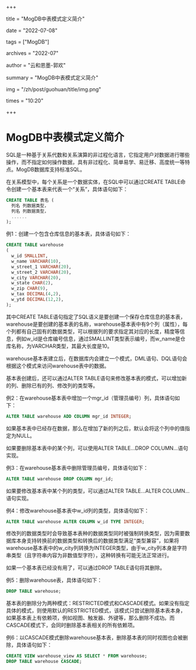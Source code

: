 +++

title = "MogDB中表模式定义简介" 

date = "2022-07-08" 

tags = ["MogDB"] 

archives = "2022-07" 

author = "云和恩墨-郭欢" 

summary = "MogDB中表模式定义简介"

img = "/zh/post/guohuan/title/img.png" 

times = "10:20"

+++

# MogDB中表模式定义简介

SQL是一种基于关系代数和关系演算的非过程化语言，它指定用户对数据进行哪些操作，而不指定如何操作数据，具有非过程化、简单易学、易迁移、高度统一等特点。MogDB数据库支持标准SQL。

在关系模型中，每个关系是一个数据实体，在SQL中可以通过CREATE TABLE命令创建一个基本表来代表一个“关系”，具体语句如下：

```sql
CREATE TABLE 表名 (
  列名 列数据类型，
  列名 列数据类型，
  ......
);
```

例1：创建一个包含仓库信息的基本表，具体语句如下：

```sql
CREATE TABLE warehouse
(
  w_id SMALLINT,
  w_name VARCHAR(10),
  w_street_1 VARCHAR(20),
  w_street_2 VARCHAR(20),
  w_city VARCHAR(20),
  w_state CHAR(2),
  w_zip CHAR(9),
  w_tax DECIMAL(4,2),
  w_ytd DECIMAL(12,2),
);
```

其中CREATE TABLE语句指定了SQL语义是要创建一个保存仓库信息的基本表，warehouse是要创建的基本表的名称，warehouse基本表中有9个列（属性），每个列都有自己固有的数据类型，可以根据列的要求指定其对应的长度，精度等信息，例如w_id是仓库编号信息，通过SMALLINT类型表示编号，而w_name是仓库名称，为VARCHAR类型，其最大长度是10。

warehouse基本表建立后，在数据库内会建立一个模式，DML语句、DQL语句会根据这个模式来访问warehouse表中的数据。

基本表创建后，还可以通过ALTER TABLE语句来修改基本表的模式，可以增加新的列、删除已有的列、修改列的类型等。

例2：在warehouse基本表中增加一个mgr_id（管理员编号）列，具体语句如下：

```sql
ALTER TABLE warehouse ADD COLUMN mgr_id INTEGER;
```

如果基本表中已经存在数据，那么在增加了新的列之后，默认会将这个列中的值指定为NULL。

如果要删除基本表中的某个列，可以使用ALTER TABLE...DROP COLUMN...语句实现。

例3：在warehouse基本表中删除管理员编号，具体语句如下：

```sql
ALTER TABLE warehouse DROP COLUMN mgr_id;
```

如果要修改基本表中某个列的类型，可以通过ALTER TABLE...ALTER COLUMN...语句实现。

例4：修改warehouse基本表中w_id列的类型，具体语句如下：

```sql
ALTER TABLE warehouse ALTER COLUMN w_id TYPE INTEGER;
```

修改列的数据类型时会导致基本表种的数据类型同时被强制转换类型，因为需要数据库本身支持转换前的数据类型和转换后的数据类型满足“类型兼容”，如果将warehouse基本表中的w_city列转换为INTEGER类型，由于w_city列本身是字符串类型（且字符串内容为非数值型字符），这种转换有可能无法正常进行。

如果一个基本表已经没有用了，可以通过DROP TABLE语句将其删除。

例5：删除warehouse表，具体语句如下：

```sql
DROP TABLE warehouse;
```

基本表的删除分为两种模式：RESTRICTED模式和CASCADE模式。如果没有指定具体的模式，则使用默认的RESTRICTED模式，该模式只尝试删除基本表本身，如果基本表上有依赖项，例如视图、触发器、外键等，那么删除不成功。而CASCADE模式下，会同时删除基本表相关的所有依赖项。

例6：以CASCADE模式删除warehouse基本表，删除基本表的同时视图也会被删除，具体语句如下：

```sql
CREATE VIEW warehouse_view AS SELECT * FROM warehouse;
DROP TABLE warehouse CASCADE;
```

